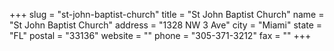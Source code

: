+++
slug = "st-john-baptist-church"
title = "St John Baptist Church"
name = "St John Baptist Church"
address = "1328 NW 3 Ave"
city = "Miami"
state = "FL"
postal = "33136"
website = ""
phone = "305-371-3212"
fax = ""
+++
